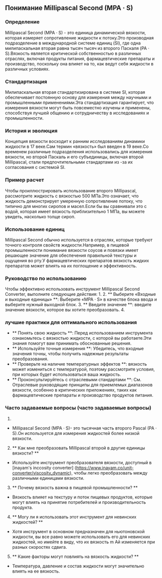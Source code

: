 ## Понимание Millipascal Second (MPA · S)

### Определение
Millipascal Second (MPA · S) - это единица динамической вязкости, которая измеряет сопротивление жидкости к потоку.Это производная подразделение в международной системе единиц (SI), где одна милипаскальная вторая равна тысяч тысяч из второго Паскаля (PA · S).Вязкость является критической собственностью в различных отраслях, включая продукты питания, фармацевтические препараты и производство, поскольку она влияет на то, как ведут себя жидкости в различных условиях.

### Стандартизация
Милипаскальная вторая стандартизирована в системе SI, которая обеспечивает постоянную основу для измерения между научными и промышленными применениями.Эта стандартизация гарантирует, что измерения вязкости могут быть повсеместно изучены и применены, способствуя лучшей общению и сотрудничеству в исследованиях и промышленности.

### История и эволюция
Концепция вязкости восходит к ранним исследованиям динамики жидкости в 17 веке.Сам термин «вязкость» был введен в 19 веке.Со временем различные подразделения использовались для измерения вязкости, но второй Паскаль и его субъединицы, включая второй Millipascal, стали предпочтительными стандартами из -за их согласования с системой SI.

### Пример расчет
Чтобы проиллюстрировать использование второго Millipascal, рассмотрите жидкость с вязкостью 500 МПа.Это означает, что жидкость демонстрирует умеренную сопротивление потоку, что типично для многих сиропов и масел.Если бы вы сравнивали это с водой, которая имеет вязкость приблизительно 1 МПа, вы можете увидеть, насколько толще сироп.

### Использование единиц
Millipascal Second обычно используется в отраслях, которые требуют точного контроля свойств жидкости.Например, в пищевой промышленности понимание вязкости соусов и повязки имеет решающее значение для обеспечения правильной текстуры и ощущения во рту.У фармацевтических препаратов вязкость жидких препаратов может влиять на их поглощение и эффективность.

### Руководство по использованию
Чтобы эффективно использовать инструмент Millipascal Second Converter, выполните следующие действия:
1.
2. ** Выберите «Входные и выходные единицы» **: Выберите «MPA · S» в качестве блока ввода и выберите нужный выходной блок.
3. ** Введите значение **: введите значение вязкости, которое вы хотите преобразовать.
4.

### лучшие практики для оптимального использования
- ** Понять свою жидкость **: Перед использованием инструмента ознакомьтесь с вязкостью жидкости, с которой вы работаете.Эти знания помогут вам принимать обоснованные решения.
- ** Используйте точные измерения **: Убедитесь, что входные значения точны, чтобы получить надежные результаты преобразования.
- ** Проверьте на наличие температурных эффектов **: вязкость может измениться с температурой, поэтому рассмотрите условия, при которых будет использоваться ваша жидкость.
- ** Проконсультируйтесь с отраслевыми стандартами **: См. Отраслевые руководящие принципы для приемлемых диапазонов вязкости, особенно в критических приложениях, таких как фармацевтические препараты и производство продуктов питания.

### Часто задаваемые вопросы (часто задаваемые вопросы)

1.
- Millipascal Second (MPA · S)- это тысячная часть второго Pascal (PA · S).Он используется для измерения жидкостей более низкой вязкости.

2. ** Как мне преобразовать Millipascal второй в другие единицы вязкости? **
- Используйте инструмент преобразователя вязкости, доступный в [inayam's inccosity converter] (https://www.inayam.co/unit-converter/viscosity_dynamic), чтобы легко преобразовать между различными единицами вязкости.

3. ** Почему вязкость важна в пищевой промышленности? **
- Вязкость влияет на текстуру и поток пищевых продуктов, которые могут влиять на принятие потребителей и производительность продукта.

4. ** Могу ли я использовать этот инструмент для невинских жидкостей? **
- Хотя инструмент в основном предназначен для ньютоновской жидкости, вы все равно можете использовать его для невинских жидкостей, но имейте в виду, что их вязкость m Ай изменяется при разных скоростях сдвига.

5. ** Какие факторы могут повлиять на вязкость жидкости? **
- Температура, давление и состав жидкости могут значительно влиять на ее вязкость.